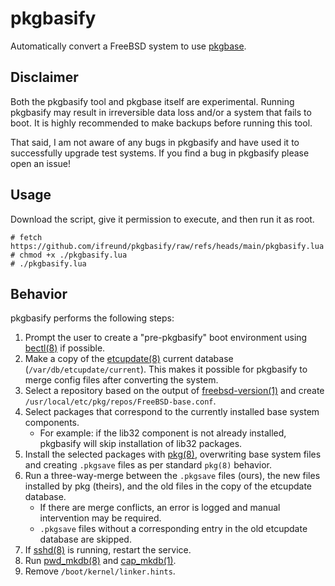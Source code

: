 # pkgbasify

Automatically convert a FreeBSD system to use [pkgbase].

## Disclaimer

Both the pkgbasify tool and pkgbase itself are experimental.
Running pkgbasify may result in irreversible data loss and/or a system that fails to boot.
It is highly recommended to make backups before running this tool.

That said, I am not aware of any bugs in pkgbasify and have used it to successfully upgrade test systems.
If you find a bug in pkgbasify please open an issue!

## Usage

Download the script, give it permission to execute, and then run it as root.

```
# fetch https://github.com/ifreund/pkgbasify/raw/refs/heads/main/pkgbasify.lua
# chmod +x ./pkgbasify.lua
# ./pkgbasify.lua
```

## Behavior

pkgbasify performs the following steps:

1. Prompt the user to create a "pre-pkgbasify" boot environment using [bectl(8)] if possible.
2. Make a copy of the [etcupdate(8)] current database (`/var/db/etcupdate/current`).
   This makes it possible for pkgbasify to merge config files after converting the system.
3. Select a repository based on the output of [freebsd-version(1)] and create `/usr/local/etc/pkg/repos/FreeBSD-base.conf`.
4. Select packages that correspond to the currently installed base system components.
   - For example: if the lib32 component is not already installed,
     pkgbasify will skip installation of lib32 packages.
5. Install the selected packages with [pkg(8)],
   overwriting base system files and creating `.pkgsave` files as per standard `pkg(8)` behavior.
6. Run a three-way-merge between the `.pkgsave` files (ours),
   the new files installed by pkg (theirs),
   and the old files in the copy of the etcupdate database.
   - If there are merge conflicts, an error is logged and manual intervention may be required.
   - `.pkgsave` files without a corresponding entry in the old etcupdate database are skipped.
7. If [sshd(8)] is running, restart the service.
8. Run [pwd_mkdb(8)] and [cap_mkdb(1)].
9. Remove `/boot/kernel/linker.hints`.

[bectl(8)]: https://man.freebsd.org/cgi/man.cgi?query=bectl&sektion=8&manpath=freebsd-release
[pkgbase]: https://wiki.freebsd.org/PkgBase
[etcupdate(8)]: https://man.freebsd.org/cgi/man.cgi?query=etcupdate&sektion=8&manpath=freebsd-release
[freebsd-version(1)]: https://man.freebsd.org/cgi/man.cgi?query=freebsd-version&sektion=1&manpath=freebsd-release
[pkg(8)]: https://man.freebsd.org/cgi/man.cgi?query=pkg&sektion=8&manpath=freebsd-ports
[sshd(8)]: https://man.freebsd.org/cgi/man.cgi?query=sshd&sektion=8&manpath=freebsd-release
[pwd_mkdb(8)]: https://man.freebsd.org/cgi/man.cgi?query=pwd_mkdb&sektion=8&manpath=freebsd-release
[cap_mkdb(1)]: https://man.freebsd.org/cgi/man.cgi?query=cap_mkdb&sektion=1&manpath=freebsd-release
